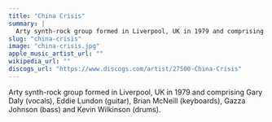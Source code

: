 ```yaml
---
title: "China Crisis"
summary: |
  Arty synth-rock group formed in Liverpool, UK in 1979 and comprising Gary Daly (vocals), Eddie Lundon (guitar), Brian McNeill (keyboards), Gazza Johnson (bass) and Kevin Wilkinson (drums).
slug: "china-crisis"
image: "china-crisis.jpg"
apple_music_artist_url: ""
wikipedia_url: ""
discogs_url: "https://www.discogs.com/artist/27500-China-Crisis"
---
```


Arty synth-rock group formed in Liverpool, UK in 1979 and comprising Gary Daly (vocals), Eddie Lundon (guitar), Brian McNeill (keyboards), Gazza Johnson (bass) and Kevin Wilkinson (drums).